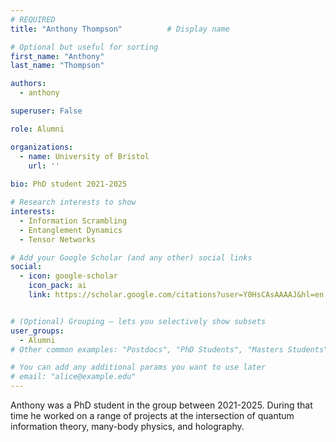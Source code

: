 ```yaml
---
# REQUIRED
title: "Anthony Thompson"          # Display name

# Optional but useful for sorting
first_name: "Anthony"
last_name: "Thompson"

authors:
  - anthony

superuser: False

role: Alumni

organizations:
  - name: University of Bristol
    url: ''
  
bio: PhD student 2021-2025

# Research interests to show
interests:
  - Information Scrambling
  - Entanglement Dynamics
  - Tensor Networks

# Add your Google Scholar (and any other) social links
social:
  - icon: google-scholar
    icon_pack: ai
    link: https://scholar.google.com/citations?user=Y0HsCAsAAAAJ&hl=en


# (Optional) Grouping – lets you selectively show subsets
user_groups:
  - Alumni
# Other common examples: "Postdocs", "PhD Students", "Masters Students", "Alumni"

# You can add any additional params you want to use later
# email: "alice@example.edu"
---
```

Anthony was a PhD student in the group between 2021-2025. During that time he worked on a range of projects at the intersection of quantum information theory, many-body physics, and holography. 

